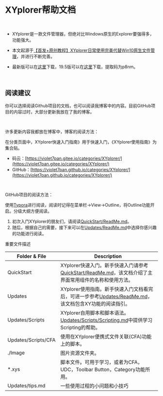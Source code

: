 # XYplorer帮助文档

</br>

* XYplorer是一款文件管理器，但绝对比Windows原生的Explorer要强得多，功能强大。

* 本文起源于[【首发+原创教程】XYplorer日常使用完美代替Win10原生文件管理](https://www.52pojie.cn/thread-843769-1-1.html)，并进行不断完善。
* 最新版可以在[这里](https://www.ghpym.com/xyplorer-2.html)下载，19.5版可以在[这里](https://pan.baidu.com/s/1UZUU2HmHh58wEKzLHjRsoA)下载，提取码为p8nm。

</br>

## 阅读建议

你可以选择阅读Github项目的文档，也可以阅读我博客中的内容。目前GitHub项目的内容过时，大部分更新我放在了我的博客。

</br>

许多更新内容我都放在博客中，博客的阅读方法：

在分类页面中，XYplorer快速入门指南》用于快速入门，《XYplorer使用指南》为集合贴。

* 码云：[https://violet7pan.gitee.io/categories/XYplorer/](https://violet7pan.gitee.io/categories/XYplorer/)
* GitHub：[https://violet7pan.github.io/categories/XYplorer/](https://violet7pan.github.io/categories/XYplorer/)

</br>

GitHub项目的阅读方法：

使用[Typora](https://typora.io/)进行阅读，阅读时记得在菜单栏->View->Outline，将Outline功能开启。分级大纲方便阅读。

1. 初次入门XYplorer的朋友们，请阅读[QuickStart/ReadMe.md](./QuickStart/ReadMe.md)。
2. 随后，根据自己的需要，接下来可以在[Updates/ReadMe.md](./Updates/ReadMe.md)中选择你感兴趣的功能进行阅读。

重要文件描述

| Folder & File       | Description                                                  |
| ------------------- | ------------------------------------------------------------ |
| QuickStart          | XYplorer快速入门。新手快速入门请参考[QuickStart/ReadMe.md](./QuickStart/ReadMe.md)，该文档介绍了主界面常用组件的名称和使用方法。 |
| Updates             | XYplorer使用指南。新手快速入门文档看完后，可进一步参考[Updates/ReadMe.md](./Updates/ReadMe.md)，该文档包含XY功能的阅读指引。 |
| Updates/Scripts     | XYplorer自用脚本和脚本语法。[Updates/Scripts/Scripting.md](./Updates/Scripts.Scripting.md)中提供学习Scripting的帮助。 |
| Updates/Scripts/CFA | 使用在XYplorer便携式文件关联(CFA)功能上的脚本。              |
| ./Image             | 图片资源文件夹。                                             |
| *.xys               | 脚本文件。可用于学习，或者为CFA，UDC，Toolbar Button，Category功能所用。 |
| Updates/tips.md     | 一些使用过程的小问题和小技巧                                 |

